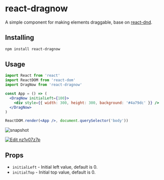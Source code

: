 # react-dragnow

A simple component for making elements draggable, base on [react-dnd](https://www.npmjs.com/package/react-dnd).

## Installing

```sh
npm install react-dragnow
```

## Usage

```jsx
import React from 'react'
import ReactDOM from 'react-dom'
import DragNow from 'react-dragnow'

const App = () => (
  <DragNow initialLeft={100}>
    <div style={{ width: 300, height: 300, background: '#4a79dc' }} />
  </DragNow>
)

ReactDOM.render(<App />, document.querySelector('body'))
```

![snapshot](https://raw.githubusercontent.com/yinfxs/react-dragnow/master/snapshot.gif)

[![Edit nz1v07z7p](https://codesandbox.io/static/img/play-codesandbox.svg)](https://codesandbox.io/s/nz1v07z7p)

## Props

* `initialLeft` - Initial left value, default is 0.
* `initialTop` - Initial top value, default is 0.